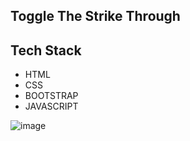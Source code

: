 ## Toggle The Strike Through

## Tech Stack

- HTML
- CSS
- BOOTSTRAP
- JAVASCRIPT

![image](https://user-images.githubusercontent.com/111624220/203207803-edc7be78-4ba2-41aa-b3a5-e21ee1e1b063.png)
